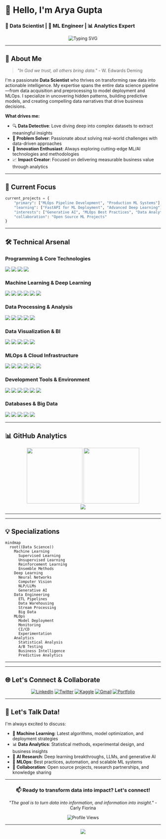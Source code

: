 # 👋 Hello, I'm **Arya Gupta** 
### 🔬 Data Scientist | 🤖 ML Engineer | 📊 Analytics Expert

<div align="center">
  
  ![Typing SVG](https://readme-typing-svg.herokuapp.com?font=Fira+Code&size=22&duration=3000&pause=1000&color=36BCF7&center=true&vCenter=true&width=600&lines=Transforming+Data+into+Insights;Building+Intelligent+ML+Solutions;Passionate+about+AI+%26+Deep+Learning;Always+Learning%2C+Always+Growing)
  
</div>

---

## 🧠 **About Me**

> *"In God we trust, all others bring data."* - W. Edwards Deming

I'm a passionate **Data Scientist** who thrives on transforming raw data into actionable intelligence. My expertise spans the entire data science pipeline—from data acquisition and preprocessing to model deployment and MLOps. I specialize in uncovering hidden patterns, building predictive models, and creating compelling data narratives that drive business decisions.

**What drives me:**
- 🔍 **Data Detective**: Love diving deep into complex datasets to extract meaningful insights
- 🎯 **Problem Solver**: Passionate about solving real-world challenges with data-driven approaches  
- 🚀 **Innovation Enthusiast**: Always exploring cutting-edge ML/AI technologies and methodologies
- 📈 **Impact Creator**: Focused on delivering measurable business value through analytics

---

## 🎯 **Current Focus**

```python
current_projects = {
    "primary": ["MLOps Pipeline Development", "Production ML Systems"],
    "learning": ["FastAPI for ML Deployment", "Advanced Deep Learning"],
    "interests": ["Generative AI", "MLOps Best Practices", "Data Analytics"],
    "collaboration": "Open Source ML Projects"
}
```

---

## 🛠️ **Technical Arsenal**

### **Programming & Core Technologies**
<div align="left">
  <img src="https://img.shields.io/badge/Python-3776AB?style=for-the-badge&logo=python&logoColor=white" />
  <img src="https://img.shields.io/badge/R-276DC3?style=for-the-badge&logo=r&logoColor=white" />
  <img src="https://img.shields.io/badge/SQL-4479A1?style=for-the-badge&logo=mysql&logoColor=white" />
  <img src="https://img.shields.io/badge/Bash-4EAA25?style=for-the-badge&logo=gnu-bash&logoColor=white" />
</div>

### **Machine Learning & Deep Learning**
<div align="left">
  <img src="https://img.shields.io/badge/TensorFlow-FF6F00?style=for-the-badge&logo=tensorflow&logoColor=white" />
  <img src="https://img.shields.io/badge/PyTorch-EE4C2C?style=for-the-badge&logo=pytorch&logoColor=white" />
  <img src="https://img.shields.io/badge/Keras-FF0000?style=for-the-badge&logo=keras&logoColor=white" />
  <img src="https://img.shields.io/badge/Scikit--Learn-F7931E?style=for-the-badge&logo=scikit-learn&logoColor=white" />
  <img src="https://img.shields.io/badge/XGBoost-FF6600?style=for-the-badge&logo=xgboost&logoColor=white" />
  <img src="https://img.shields.io/badge/LightGBM-02569B?style=for-the-badge&logo=lightgbm&logoColor=white" />
</div>

### **Data Processing & Analysis**
<div align="left">
  <img src="https://img.shields.io/badge/Pandas-150458?style=for-the-badge&logo=pandas&logoColor=white" />
  <img src="https://img.shields.io/badge/NumPy-013243?style=for-the-badge&logo=numpy&logoColor=white" />
  <img src="https://img.shields.io/badge/SciPy-8CAAE6?style=for-the-badge&logo=scipy&logoColor=white" />
  <img src="https://img.shields.io/badge/Polars-CD792C?style=for-the-badge&logo=polars&logoColor=white" />
  <img src="https://img.shields.io/badge/Apache_Spark-E25A1C?style=for-the-badge&logo=apache-spark&logoColor=white" />
</div>

### **Data Visualization & BI**
<div align="left">
  <img src="https://img.shields.io/badge/Matplotlib-11557C?style=for-the-badge&logo=matplotlib&logoColor=white" />
  <img src="https://img.shields.io/badge/Seaborn-3776AB?style=for-the-badge&logo=seaborn&logoColor=white" />
  <img src="https://img.shields.io/badge/Plotly-3F4F75?style=for-the-badge&logo=plotly&logoColor=white" />
  <img src="https://img.shields.io/badge/Tableau-E97627?style=for-the-badge&logo=tableau&logoColor=white" />
  <img src="https://img.shields.io/badge/Power_BI-F2C811?style=for-the-badge&logo=power-bi&logoColor=black" />
</div>

### **MLOps & Cloud Infrastructure**
<div align="left">
  <img src="https://img.shields.io/badge/MLflow-0194E2?style=for-the-badge&logo=mlflow&logoColor=white" />
  <img src="https://img.shields.io/badge/Optuna-4285F4?style=for-the-badge&logo=optuna&logoColor=white" />
  <img src="https://img.shields.io/badge/Docker-2496ED?style=for-the-badge&logo=docker&logoColor=white" />
  <img src="https://img.shields.io/badge/Kubernetes-326CE5?style=for-the-badge&logo=kubernetes&logoColor=white" />
  <img src="https://img.shields.io/badge/AWS-FF9900?style=for-the-badge&logo=amazon-aws&logoColor=white" />
  <img src="https://img.shields.io/badge/Azure-0078D4?style=for-the-badge&logo=microsoft-azure&logoColor=white" />
</div>

### **Development Tools & Environment**
<div align="left">
  <img src="https://img.shields.io/badge/Jupyter-F37626?style=for-the-badge&logo=jupyter&logoColor=white" />
  <img src="https://img.shields.io/badge/VS_Code-007ACC?style=for-the-badge&logo=visual-studio-code&logoColor=white" />
  <img src="https://img.shields.io/badge/PyCharm-000000?style=for-the-badge&logo=pycharm&logoColor=white" />
  <img src="https://img.shields.io/badge/Git-F05032?style=for-the-badge&logo=git&logoColor=white" />
  <img src="https://img.shields.io/badge/GitHub-181717?style=for-the-badge&logo=github&logoColor=white" />
  <img src="https://img.shields.io/badge/DVC-945DD6?style=for-the-badge&logo=dvc&logoColor=white" />
</div>

### **Databases & Big Data**
<div align="left">
  <img src="https://img.shields.io/badge/PostgreSQL-4169E1?style=for-the-badge&logo=postgresql&logoColor=white" />
  <img src="https://img.shields.io/badge/MySQL-4479A1?style=for-the-badge&logo=mysql&logoColor=white" />
  <img src="https://img.shields.io/badge/MongoDB-47A248?style=for-the-badge&logo=mongodb&logoColor=white" />
  <img src="https://img.shields.io/badge/Redis-DC382D?style=for-the-badge&logo=redis&logoColor=white" />
  <img src="https://img.shields.io/badge/Apache_Kafka-231F20?style=for-the-badge&logo=apache-kafka&logoColor=white" />
</div>

---

## 📊 **GitHub Analytics**

<div align="center">
  
  <img height="180em" src="https://github-readme-stats.vercel.app/api?username=realaryagupta&show_icons=true&theme=tokyonight&include_all_commits=true&count_private=true&hide_border=true&bg_color=0D1117&title_color=58A6FF&text_color=C9D1D9&icon_color=1F6FEB"/>
  
  <img height="180em" src="https://github-readme-stats.vercel.app/api/top-langs/?username=realaryagupta&layout=compact&langs_count=8&theme=tokyonight&hide_border=true&bg_color=0D1117&title_color=58A6FF&text_color=C9D1D9"/>
  
</div>

<div align="center">
  
  
</div>

<div align="center">
  
  <img src="https://github-readme-activity-graph.vercel.app/graph?username=realaryagupta&theme=tokyo-night&hide_border=true&bg_color=0D1117&color=58A6FF&line=1F6FEB&point=FF7B72"/>
  
</div>

---

---

## 💡 **Specializations**

```mermaid
mindmap
  root((Data Science))
    Machine Learning
      Supervised Learning
      Unsupervised Learning
      Reinforcement Learning
      Ensemble Methods
    Deep Learning
      Neural Networks
      Computer Vision
      NLP/LLMs
      Generative AI
    Data Engineering
      ETL Pipelines
      Data Warehousing
      Stream Processing
      Big Data
    MLOps
      Model Deployment
      Monitoring
      CI/CD
      Experimentation
    Analytics
      Statistical Analysis
      A/B Testing
      Business Intelligence
      Predictive Analytics
```

---


<!--
## 📈 **Featured Projects**

<div align="center">

| 🔗 **Project** | 🛠️ **Tech Stack** | 📊 **Domain** |
|:---------------|:-------------------|:---------------|
| [🎯 Customer Churn Prediction](https://github.com/realaryagupta) | Python, XGBoost, MLflow | Business Analytics |
| [🧠 NLP Sentiment Analysis](https://github.com/realaryagupta) | TensorFlow, BERT, FastAPI | Natural Language Processing |
| [📱 Computer Vision App](https://github.com/realaryagupta) | PyTorch, OpenCV, Streamlit | Computer Vision |
| [⚡ Real-time ML Pipeline](https://github.com/realaryagupta) | Apache Kafka, Docker, K8s | MLOps |

</div>
-->



---

## 🌐 **Let's Connect & Collaborate**

<div align="center">

[![LinkedIn](https://img.shields.io/badge/LinkedIn-0A66C2?style=for-the-badge&logo=linkedin&logoColor=white)](https://www.linkedin.com/in/arya-gupta-9b5873218)
[![Twitter](https://img.shields.io/badge/Twitter-1DA1F2?style=for-the-badge&logo=twitter&logoColor=white)](https://www.x.com/realaryagupta)
[![Kaggle](https://img.shields.io/badge/Kaggle-20BEFF?style=for-the-badge&logo=kaggle&logoColor=white)](https://kaggle.com/realaryagupta)
[![Gmail](https://img.shields.io/badge/Gmail-D14836?style=for-the-badge&logo=gmail&logoColor=white)](mailto:aryagupta2108.ag@gmail.com)
[![Portfolio](https://img.shields.io/badge/Portfolio-FF5722?style=for-the-badge&logo=google-chrome&logoColor=white)](https://yourportfolio.com)

</div>

---

## 💬 **Let's Talk Data!**

I'm always excited to discuss:
- 🤖 **Machine Learning**: Latest algorithms, model optimization, and deployment strategies
- 📊 **Data Analytics**: Statistical methods, experimental design, and business insights
- 🧠 **AI Research**: Deep learning breakthroughs, LLMs, and generative AI
- 🚀 **MLOps**: Best practices, automation, and scalable ML systems
- 🤝 **Collaboration**: Open source projects, research partnerships, and knowledge sharing

---

<div align="center">
  
### 📫 **Ready to transform data into impact? Let's connect!**

*"The goal is to turn data into information, and information into insight."* - Carly Fiorina

![Profile Views](https://komarev.com/ghpvc/?username=realaryagupta&color=brightgreen&style=for-the-badge)

</div>

---

<div align="center">
  <img src="https://capsule-render.vercel.app/api?type=waving&color=gradient&height=100&section=footer&animation=twinkling"/>
</div>
